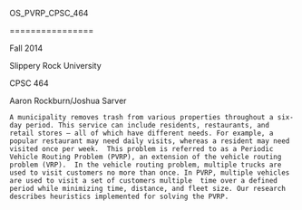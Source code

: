 OS_PVRP_CPSC_464

================

Fall 2014

Slippery Rock University

CPSC 464

Aaron Rockburn/Joshua Sarver




    A municipality removes trash from various properties throughout a six-day period. This service can include residents, restaurants, and retail stores – all of which have different needs. For example, a popular restaurant may need daily visits, whereas a resident may need visited once per week.  This problem is referred to as a Periodic Vehicle Routing Problem (PVRP), an extension of the vehicle routing problem (VRP).  In the vehicle routing problem, multiple trucks are used to visit customers no more than once. In PVRP, multiple vehicles are used to visit a set of customers multiple  time over a defined period while minimizing time, distance, and fleet size. Our research describes heuristics implemented for solving the PVRP.
